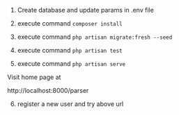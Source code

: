 
1. Create database and update params in .env file

2. execute command
    `composer install`

3. execute command
    `php artisan migrate:fresh --seed`

4. execute command
    `php artisan test`

5. execute command
    `php artisan serve`


Visit home page at

http://localhost:8000/parser

6. register a new user and try above url
